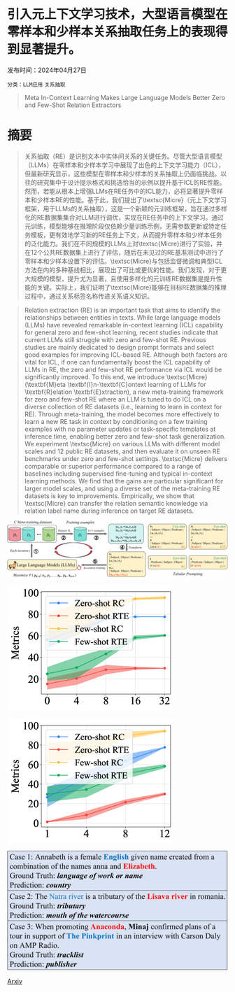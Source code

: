 # 引入元上下文学习技术，大型语言模型在零样本和少样本关系抽取任务上的表现得到显著提升。

发布时间：2024年04月27日

`分类：LLM应用` `关系抽取`

> Meta In-Context Learning Makes Large Language Models Better Zero and Few-Shot Relation Extractors

# 摘要

> 关系抽取（RE）是识别文本中实体间关系的关键任务。尽管大型语言模型（LLMs）在零样本和少样本学习中展现了出色的上下文学习能力（ICL），但最新研究显示，这些模型在零样本和少样本的关系抽取上仍面临挑战。以往的研究集中于设计提示格式和挑选恰当的示例以提升基于ICL的RE性能。然而，若能从根本上增强LLMs在RE任务中的ICL能力，必将显著提升零样本和少样本RE的性能。基于此，我们提出了\textsc{Micre}（元上下文学习框架，用于LLMs的关系抽取），这是一个新颖的元训练框架，旨在通过多样化的RE数据集集合对LLM进行调优，实现在RE任务中的上下文学习。通过元训练，模型能够在推理阶段仅依赖少量训练示例，无需参数更新或特定任务模板，更有效地学习新的RE任务上下文，从而提升零样本和少样本任务的泛化能力。我们在不同规模的LLMs上对\textsc{Micre}进行了实验，并在12个公共RE数据集上进行了评估，随后在未见过的RE基准测试中进行了零样本和少样本设置下的评估。\textsc{Micre}与包括监督微调和典型ICL方法在内的多种基线相比，展现出了可比或更优的性能。我们发现，对于更大规模的模型，提升尤为显著，且使用多样化的元训练RE数据集是提升性能的关键。实际上，我们证明了\textsc{Micre}能够在目标RE数据集的推理过程中，通过关系标签名称传递关系语义知识。

> Relation extraction (RE) is an important task that aims to identify the relationships between entities in texts. While large language models (LLMs) have revealed remarkable in-context learning (ICL) capability for general zero and few-shot learning, recent studies indicate that current LLMs still struggle with zero and few-shot RE. Previous studies are mainly dedicated to design prompt formats and select good examples for improving ICL-based RE. Although both factors are vital for ICL, if one can fundamentally boost the ICL capability of LLMs in RE, the zero and few-shot RE performance via ICL would be significantly improved. To this end, we introduce \textsc{Micre} (\textbf{M}eta \textbf{I}n-\textbf{C}ontext learning of LLMs for \textbf{R}elation \textbf{E}xtraction), a new meta-training framework for zero and few-shot RE where an LLM is tuned to do ICL on a diverse collection of RE datasets (i.e., learning to learn in context for RE). Through meta-training, the model becomes more effectively to learn a new RE task in context by conditioning on a few training examples with no parameter updates or task-specific templates at inference time, enabling better zero and few-shot task generalization. We experiment \textsc{Micre} on various LLMs with different model scales and 12 public RE datasets, and then evaluate it on unseen RE benchmarks under zero and few-shot settings. \textsc{Micre} delivers comparable or superior performance compared to a range of baselines including supervised fine-tuning and typical in-context learning methods. We find that the gains are particular significant for larger model scales, and using a diverse set of the meta-training RE datasets is key to improvements. Empirically, we show that \textsc{Micre} can transfer the relation semantic knowledge via relation label name during inference on target RE datasets.

![引入元上下文学习技术，大型语言模型在零样本和少样本关系抽取任务上的表现得到显著提升。](../../../paper_images/2404.17807/x1.png)

![引入元上下文学习技术，大型语言模型在零样本和少样本关系抽取任务上的表现得到显著提升。](../../../paper_images/2404.17807/x2.png)

![引入元上下文学习技术，大型语言模型在零样本和少样本关系抽取任务上的表现得到显著提升。](../../../paper_images/2404.17807/x3.png)

![引入元上下文学习技术，大型语言模型在零样本和少样本关系抽取任务上的表现得到显著提升。](../../../paper_images/2404.17807/x4.png)

[Arxiv](https://arxiv.org/abs/2404.17807)